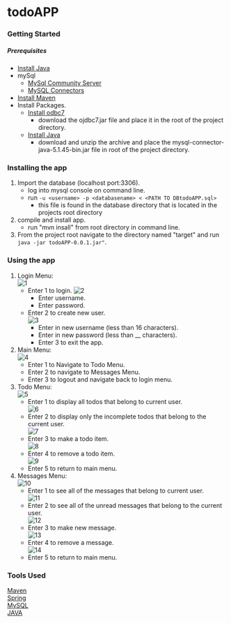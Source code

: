 # todoAPP
### Getting Started
##### Prerequisites
* [Install Java](https://www.java.com/en/download/help/download_options.xml)
* mySql
  * [MySql Community Server](https://dev.mysql.com/downloads/mysql/)
  * [MySQL Connectors](https://dev.mysql.com/downloads/connector/j/) 
* [Install Maven](https://maven.apache.org/download.cgi)
* Install Packages.
  * [Install odbc7](http://www.oracle.com/technetwork/database/features/jdbc/jdbc-drivers-12c-download-1958347.html) 
    * download the ojdbc7.jar file and place it in the root of the project directory. 
  * [Install Java](http://www.oracle.com/technetwork/java/javase/downloads/index.html)
    * download and unzip the archive and place the mysql-connector-java-5.1.45-bin.jar file in root
    of the project directory.
### Installing the app
1. Import the database (localhost port:3306).
   * log into mysql console on command line.
   * run `-u <username> -p <databasename> < <PATH TO DBtodoAPP.sql> `
      * this file is found in the database directory that is located in the projects root directory
2. compile and install app.
    * run "mvn insall" from root directory in command line.
3. From the project root navigate to the directory named "target" and run ` java -jar todoAPP-0.0.1.jar" `.
### Using the app
1. Login Menu:  
![1](https://imgur.com/ovtocuE.png)
    * Enter 1 to login.
    ![2](https://imgur.com/Db8iuGJ.png)
        * Enter username.
        * Enter password.
    * Enter 2 to create new user.  
    ![3](https://imgur.com/z4z1OX3.png)
        * Enter in new username (less than 16 characters).
        * Enter in new password (less than __ characters).
        * Enter 3 to exit the app.
2. Main Menu:  
![4](https://imgur.com/uK77qjx.png)
    * Enter 1 to Navigate to Todo Menu.
    * Enter 2 to navigate to Messages Menu.
    * Enter 3 to logout and navigate back to login menu.
3. Todo Menu:  
![5](https://imgur.com/E8TH3NU.png)
    * Enter 1 to display all todos that belong to current user.  
    ![6](https://imgur.com/TmRNGEC.png)
    * Enter 2 to display only the incomplete todos that belong to the current user.  
    ![7](https://imgur.com/RM0Z3vs.png)
    * Enter 3 to make a todo item.  
    ![8](https://imgur.com/FAgnSTD.png)
    * Enter 4 to remove a todo item.  
    ![9](https://imgur.com/GjQlynZ.png)
    * Enter 5 to return to main menu.
4. Messages Menu:  
![10](https://imgur.com/n561JT8.png)
    * Enter 1 to see all of the messages that belong to current user.  
    ![11](https://imgur.com/3bHQe59.png)
    * Enter 2 to see all of the unread messages that belong to the current user.  
    ![12](https://imgur.com/L9WjrIn.png)
    * Enter 3 to make new message.  
    ![13](https://imgur.com/ODKbYRU.png)
    * Enter 4 to remove a message.  
    ![14](https://imgur.com/WaI2SCY.png)
    * Enter 5 to return to main menu.
### Tools Used
[Maven](https://maven.apache.org/)  
[Spring](https://spring.io/)  
[MySQL](https://www.mysql.com/)  
[JAVA](http://www.oracle.com/technetwork/java/index.html)

